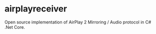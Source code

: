 # airplayreceiver
Open source implementation of AirPlay 2 Mirroring / Audio protocol in C# .Net Core.

